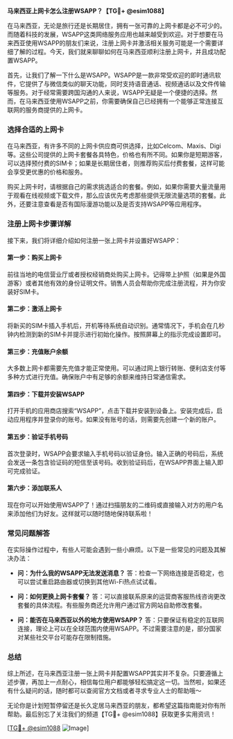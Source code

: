 **马来西亚上网卡怎么注册WSAPP？【TG💪+ @esim1088】**

在马来西亚，无论是旅行还是长期居住，拥有一张可靠的上网卡都是必不可少的。而随着科技的发展，WSAPP这类网络服务应用也越来越受到欢迎。对于想要在马来西亚使用WSAPP的朋友们来说，注册上网卡并激活相关服务可能是一个需要详细了解的过程。今天，我们就来聊聊如何在马来西亚顺利注册上网卡，并且成功配置WSAPP。

首先，让我们了解一下什么是WSAPP。WSAPP是一款非常受欢迎的即时通讯软件，它提供了与微信类似的聊天功能，同时支持语音通话、视频通话以及文件传输等服务。对于经常需要跨国沟通的人来说，WSAPP无疑是一个便捷的选择。然而，在马来西亚使用WSAPP之前，你需要确保自己已经拥有一个能够正常连接互联网的服务商提供的上网卡。

### **选择合适的上网卡**
在马来西亚，有许多不同的上网卡供应商可供选择，比如Celcom、Maxis、Digi等。这些公司提供的上网卡套餐各具特色，价格也有所不同。如果你是短期游客，可以选择预付费的SIM卡；如果是长期居住者，则推荐购买后付费套餐，这样可能会享受更优惠的价格和服务。

购买上网卡时，请根据自己的需求挑选适合的套餐。例如，如果你需要大量流量用于观看在线视频或下载文件，那么应该优先考虑那些提供无限流量选项的套餐。此外，还要注意查看是否有国际漫游功能以及是否支持WSAPP等应用程序。

### **注册上网卡步骤详解**
接下来，我们将详细介绍如何注册一张上网卡并设置好WSAPP：

#### **第一步：购买上网卡**
前往当地的电信营业厅或者授权经销商处购买上网卡。记得带上护照（如果是外国游客）或者其他有效的身份证明文件。销售人员会帮助你完成注册流程，并为你安装好SIM卡。

#### **第二步：激活上网卡**
将新买的SIM卡插入手机后，开机等待系统自动识别。通常情况下，手机会在几秒钟内检测到新的SIM卡并提示进行初始化操作。按照屏幕上的指示完成设置即可。

#### **第三步：充值账户余额**
大多数上网卡都需要先充值才能正常使用。可以通过网上银行转账、便利店支付等多种方式进行充值。确保账户中有足够的余额来维持日常通信需求。

#### **第四步：下载并安装WSAPP**
打开手机的应用商店搜索“WSAPP”，点击下载并安装到设备上。安装完成后，启动应用程序并登录你的账号。如果没有账号的话，则需要先创建一个新的账户。

#### **第五步：验证手机号码**
首次登录时，WSAPP会要求输入手机号码以验证身份。输入正确的号码后，系统会发送一条包含验证码的短信至该号码。收到验证码后，在WSAPP界面上输入即可完成验证。

#### **第六步：添加联系人**
现在你可以开始使用WSAPP了！通过扫描朋友的二维码或直接输入对方的用户名来添加他们为好友。这样就可以随时随地保持联系啦！

### **常见问题解答**
在实际操作过程中，有些人可能会遇到一些小麻烦。以下是一些常见的问题及其解决办法：

- **问：为什么我的WSAPP无法发送消息？**
  答：检查一下网络连接是否稳定，也可以尝试重启路由器或切换到其他Wi-Fi热点试试看。
  
- **问：如何更换上网卡套餐？**
  答：可以直接联系原来的运营商客服热线咨询更改套餐的具体流程。有些服务商还允许用户通过官方网站自助修改套餐。

- **问：能否在马来西亚以外的地方使用WSAPP？**
  答：只要保证有稳定的互联网连接，理论上可以在全球范围内使用WSAPP。不过需要注意的是，部分国家对某些社交平台可能存在限制措施。

### **总结**
综上所述，在马来西亚注册一张上网卡并配置WSAPP其实并不复杂。只要遵循上述步骤，再加上一点耐心，相信每位用户都能够轻松搞定这一切。当然啦，如果还有什么疑问的话，随时都可以查阅官方文档或者寻求专业人士的帮助哦～

无论你是计划短暂停留还是长久定居马来西亚的朋友，都希望这篇指南能对你有所帮助。最后别忘了关注我们的频道【TG💪+ @esim1088】获取更多实用资讯！

[[TG💪+ @esim1088](https://t.me/s/esim1088) ![Image](https://i.postimg.cc/4NQfJmqS/Snipaste-2025-05-13-00-14-12.png)]
